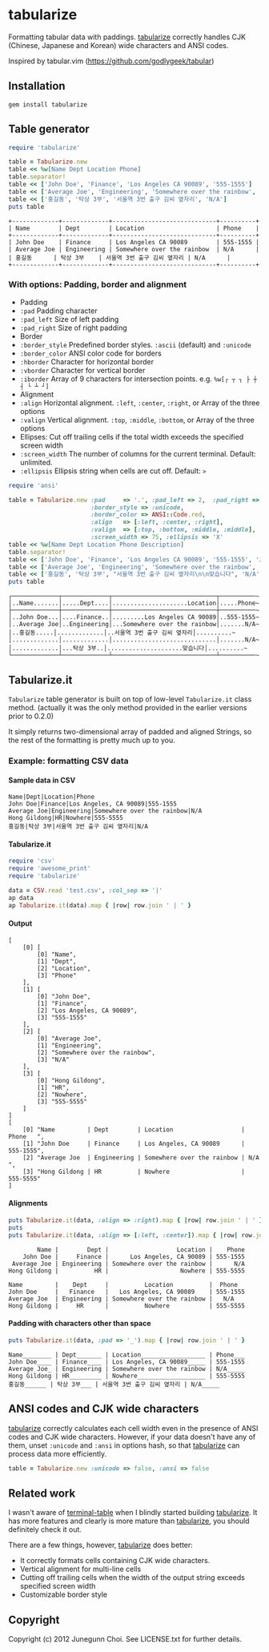 tabularize
==========

Formatting tabular data with paddings.
[tabularize](https://github.com/junegunn/tabularize) correctly handles
CJK (Chinese, Japanese and Korean) wide characters and ANSI codes.

Inspired by tabular.vim (https://github.com/godlygeek/tabular)

Installation
------------

```
gem install tabularize
```

Table generator
---------------

```ruby
require 'tabularize'

table = Tabularize.new
table << %w[Name Dept Location Phone]
table.separator!
table << ['John Doe', 'Finance', 'Los Angeles CA 90089', '555-1555']
table << ['Average Joe', 'Engineering', 'Somewhere over the rainbow', 'N/A']
table << ['홍길동', '탁상 3부', '서울역 3번 출구 김씨 옆자리', 'N/A']
puts table
```

```
+-------------+-------------+-----------------------------+----------+
| Name        | Dept        | Location                    | Phone    |
+-------------+-------------+-----------------------------+----------+
| John Doe    | Finance     | Los Angeles CA 90089        | 555-1555 |
| Average Joe | Engineering | Somewhere over the rainbow  | N/A      |
| 홍길동      | 탁상 3부    | 서울역 3번 출구 김씨 옆자리 | N/A      |
+-------------+-------------+-----------------------------+----------+
```

### With options: Padding, border and alignment

* Padding
 * `:pad` Padding character
 * `:pad_left` Size of left padding
 * `:pad_right` Size of right padding
* Border
 * `:border_style` Predefined border styles. `:ascii` (default) and `:unicode`
 * `:border_color` ANSI color code for borders
 * `:hborder` Character for horizontal border
 * `:vborder` Character for vertical border
 * `:iborder` Array of 9 characters for intersection points. e.g. `%w[┌ ┬ ┐ ├ ┼ ┤ └ ┴ ┘]`
* Alignment
 * `:align` Horizontal alignment. `:left`, `:center`, `:right`, or Array of the three options
 * `:valign` Vertical alignment. `:top`, `:middle`, `:bottom`, or Array of the three options
* Ellipses: Cut off trailing cells if the total width exceeds the specified screen width
 * `:screen_width` The number of columns for the current terminal. Default: unlimited.
 * `:ellipsis` Ellipsis string when cells are cut off. Default: `>`

```ruby
require 'ansi'

table = Tabularize.new :pad     => '.', :pad_left => 2,  :pad_right => 0,
                       :border_style => :unicode,
                       :border_color => ANSI::Code.red,
                       :align   => [:left, :center, :right],
                       :valign  => [:top, :bottom, :middle, :middle],
                       :screen_width => 75, :ellipsis => 'X'
table << %w[Name Dept Location Phone Description]
table.separator!
table << ['John Doe', 'Finance', 'Los Angeles CA 90089', '555-1555', 'Just a guy']
table << ['Average Joe', 'Engineering', 'Somewhere over the rainbow', 'N/A', 'Unknown']
table << ['홍길동', '탁상 3부', "서울역 3번 출구 김씨 옆자리\n\n맞습니다", 'N/A', 'No description']
puts table
```

```
┌─────────────┬─────────────┬─────────────────────────────┬──────────~
│..Name.......│.....Dept....│.....................Location│.....Phone~
├─────────────┼─────────────┼─────────────────────────────┼──────────~
│..John Doe...│....Finance..│.........Los Angeles CA 90089│..555-1555~
│..Average Joe│..Engineering│...Somewhere over the rainbow│.......N/A~
│..홍길동.....│.............│..서울역 3번 출구 김씨 옆자리│..........~
│.............│.............│.............................│.......N/A~
│.............│...탁상 3부..│.....................맞습니다│..........~
└─────────────┴─────────────┴─────────────────────────────┴──────────~
```

Tabularize.it
-------------
`Tabularize` table generator is built on top of low-level `Tabularize.it` class method.
(actually it was the only method provided in the earlier versions prior to 0.2.0)

It simply returns two-dimensional array of padded and aligned Strings,
so the rest of the formatting is pretty much up to you.

### Example: formatting CSV data

#### Sample data in CSV

```
Name|Dept|Location|Phone
John Doe|Finance|Los Angeles, CA 90089|555-1555
Average Joe|Engineering|Somewhere over the rainbow|N/A
Hong Gildong|HR|Nowhere|555-5555
홍길동|탁상 3부|서울역 3번 출구 김씨 옆자리|N/A
```

#### Tabularize.it

```ruby
require 'csv'
require 'awesome_print'
require 'tabularize'

data = CSV.read 'test.csv', :col_sep => '|'
ap data
ap Tabularize.it(data).map { |row| row.join ' | ' }
```

#### Output

```
[
    [0] [
        [0] "Name",
        [1] "Dept",
        [2] "Location",
        [3] "Phone"
    ],
    [1] [
        [0] "John Doe",
        [1] "Finance",
        [2] "Los Angeles, CA 90089",
        [3] "555-1555"
    ],
    [2] [
        [0] "Average Joe",
        [1] "Engineering",
        [2] "Somewhere over the rainbow",
        [3] "N/A"
    ],
    [3] [
        [0] "Hong Gildong",
        [1] "HR",
        [2] "Nowhere",
        [3] "555-5555"
    ]
]
[
    [0] "Name         | Dept        | Location                   | Phone   ",
    [1] "John Doe     | Finance     | Los Angeles, CA 90089      | 555-1555",
    [2] "Average Joe  | Engineering | Somewhere over the rainbow | N/A     ",
    [3] "Hong Gildong | HR          | Nowhere                    | 555-5555"
]
```

#### Alignments

```ruby
puts Tabularize.it(data, :align => :right).map { |row| row.join ' | ' }
puts
puts Tabularize.it(data, :align => [:left, :center]).map { |row| row.join ' | ' }
```

```
        Name |        Dept |                   Location |    Phone
    John Doe |     Finance |      Los Angeles, CA 90089 | 555-1555
 Average Joe | Engineering | Somewhere over the rainbow |      N/A
Hong Gildong |          HR |                    Nowhere | 555-5555

Name         |    Dept     |          Location          |  Phone  
John Doe     |   Finance   |   Los Angeles, CA 90089    | 555-1555
Average Joe  | Engineering | Somewhere over the rainbow |   N/A   
Hong Gildong |     HR      |          Nowhere           | 555-5555
```

#### Padding with characters other than space

```ruby
puts Tabularize.it(data, :pad => '_').map { |row| row.join ' | ' }
```

```
Name________ | Dept_______ | Location__________________ | Phone___
John Doe____ | Finance____ | Los Angeles, CA 90089_____ | 555-1555
Average Joe_ | Engineering | Somewhere over the rainbow | N/A_____
Hong Gildong | HR_________ | Nowhere___________________ | 555-5555
홍길동______ | 탁상 3부___ | 서울역 3번 출구 김씨 옆자리 | N/A_____
```

ANSI codes and CJK wide characters
----------------------------------
[tabularize](https://github.com/junegunn/tabularize) correctly calculates each cell width even in the presence of ANSI codes and CJK wide characters.
However, if your data doesn't have any of them, unset `:unicode` and `:ansi` in options hash,
so that [tabularize](https://github.com/junegunn/tabularize) can process data more efficiently.

```ruby
table = Tabularize.new :unicode => false, :ansi => false
```

Related work
------------
I wasn't aware of [terminal-table](https://github.com/visionmedia/terminal-table)
when I blindly started building [tabularize](https://github.com/junegunn/tabularize).
It has more features and clearly is more mature than [tabularize](https://github.com/junegunn/tabularize),
you should definitely check it out.

There are a few things, however, [tabularize](https://github.com/junegunn/tabularize) does better:
- It correctly formats cells containing CJK wide characters.
- Vertical alignment for multi-line cells
- Cutting off trailing cells when the width of the output string exceeds specified screen width
- Customizable border style

Copyright
---------

Copyright (c) 2012 Junegunn Choi. See LICENSE.txt for
further details.

